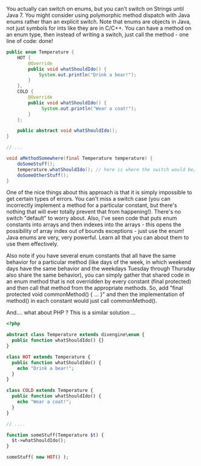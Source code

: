 You actually can switch on enums, but you can't switch on Strings until Java 7. You might consider using polymorphic method dispatch with Java enums rather than an explicit switch. Note that enums are objects in Java, not just symbols for ints like they are in C/C++. You can have a method on an enum type, then instead of writing a switch, just call the method - one line of code: done!

```java
public enum Temperature {
    HOT {
        @Override
        public void whatShouldIdo() {
            System.out.println("Drink a bear!");
        }
    },
    COLD {
        @Override
        public void whatShouldIdo() {
             System.out.println("Wear a coat!");
        }
    };

    public abstract void whatShouldIdo();
}

// ...

void aMethodSomewhere(final Temperature temperature) {
    doSomeStuff();
    temperature.whatShouldIdo(); // here is where the switch would be, now it's one line of code!
    doSomeOtherStuff();
}
```

One of the nice things about this approach is that it is simply impossible to get certain types of errors. You can't miss a switch case (you can incorrectly implement a method for a particular constant, but there's nothing that will ever totally prevent that from happening!). There's no switch "default" to worry about. Also, I've seen code that puts enum constants into arrays and then indexes into the arrays - this opens the possibility of array index out of bounds exceptions - just use the enum! Java enums are very, very powerful. Learn all that you can about them to use them effectively.

Also note if you have several enum constants that all have the same behavior for a particular method (like days of the week, in which weekend days have the same behavior and the weekdays Tuesday through Thursday also share the same behavior), you can simply gather that shared code in an enum method that is not overridden by every constant (final protected) and then call that method from the appropriate methods. So, add "final protected void commonMethod() { ... }" and then the implementation of method() in each constant would just call commonMethod().

And.... what about PHP ? This is a similar solution ...

```php
<?php

abstract class Temperature extends divengine\enum {
  public function whatShouldIdo() {}
}

class HOT extends Temperature {
  public function whatShouldIdo() {
    echo "Drink a bear!";
  }
}

class COLD extends Temperature {
  public function whatShouldIdo() {
    echo "Wear a coat!";
  }
}

// ....

function someStuff(Temperature $t) {
  $t->whatShouldIdo();
}

someStuff( new HOT() );
```